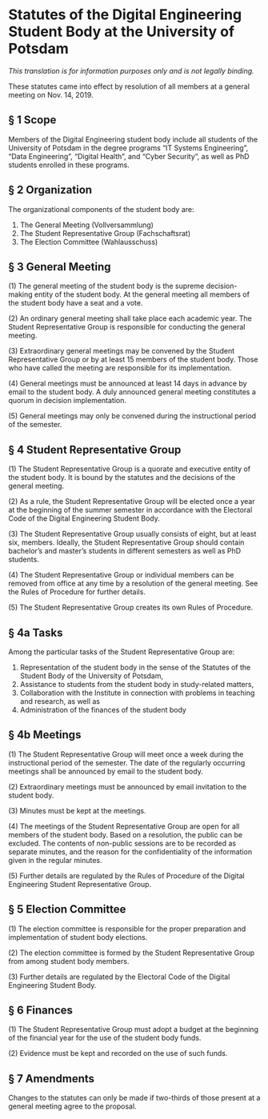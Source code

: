 # Statutes of the Digital Engineering Student Body at the University of Potsdam

*This translation is for information purposes only and is not legally binding.*

These statutes came into effect by resolution of all members at a general meeting on Nov. 14, 2019.



## § 1 Scope

Members of the Digital Engineering student body include all students of the University of Potsdam in the degree programs “IT Systems Engineering”, “Data Engineering”, “Digital Health”, and “Cyber Security”, as well as PhD students enrolled in these programs.


## § 2 Organization

The organizational components of the student body are:

1.  The General Meeting (Vollversammlung)
2.  The Student Representative Group (Fachschaftsrat)
3.  The Election Committee (Wahlausschuss)


## § 3 General Meeting

(1) The general meeting of the student body is the supreme decision-making entity of the student body. At the general meeting all members of the student body have a seat and a vote.

(2) An ordinary general meeting shall take place each academic year. The Student Representative Group is responsible for conducting the general meeting.

(3) Extraordinary general meetings may be convened by the Student Representative Group or by at least 15 members of the student body. Those who have called the meeting are responsible for its implementation.

(4) General meetings must be announced at least 14 days in advance by email to the student body. A duly announced general meeting constitutes a quorum in decision implementation.

(5) General meetings may only be convened during the instructional period of the semester.


## § 4 Student Representative Group

(1) The Student Representative Group is a quorate and executive entity of the student body. It is bound by the statutes and the decisions of the general meeting.

(2) As a rule, the Student Representative Group will be elected once a year at the beginning of the summer semester in accordance with the Electoral Code of the Digital Engineering Student Body.

(3) The Student Representative Group usually consists of eight, but at least six, members. Ideally, the Student Representative Group should contain bachelor’s and master’s students in different semesters as well as PhD students.

(4) The Student Representative Group or individual members can be removed from office at any time by a resolution of the general meeting. See the Rules of Procedure for further details.

(5) The Student Representative Group creates its own Rules of Procedure.


## § 4a Tasks

Among the particular tasks of the Student Representative Group are:

1.  Representation of the student body in the sense of the Statutes of the Student Body of the University of Potsdam,
2.  Assistance to students from the student body in study-related matters,
3.  Collaboration with the Institute in connection with problems in teaching and research, as well as
4.  Administration of the finances of the student body


## § 4b Meetings

(1) The Student Representative Group will meet once a week during the instructional period of the semester. The date of the regularly occurring meetings shall be announced by email to the student body.

(2) Extraordinary meetings must be announced by email invitation to the student body.

(3) Minutes must be kept at the meetings.

(4) The meetings of the Student Representative Group are open for all members of the student body. Based on a resolution, the public can be excluded. The contents of non-public sessions are to be recorded as separate minutes, and the reason for the confidentiality of the information given in the regular minutes.

(5) Further details are regulated by the Rules of Procedure of the Digital Engineering Student Representative Group.


## § 5 Election Committee

(1) The election committee is responsible for the proper preparation and implementation of student body elections.

(2) The election committee is formed by the Student Representative Group from among student body members.

(3) Further details are regulated by the Electoral Code of the Digital Engineering Student Body.


## § 6 Finances

(1) The Student Representative Group must adopt a budget at the beginning of the financial year for the use of the student body funds.

(2) Evidence must be kept and recorded on the use of such funds.


## § 7 Amendments

Changes to the statutes can only be made if two-thirds of those present at a general meeting agree to the proposal.
